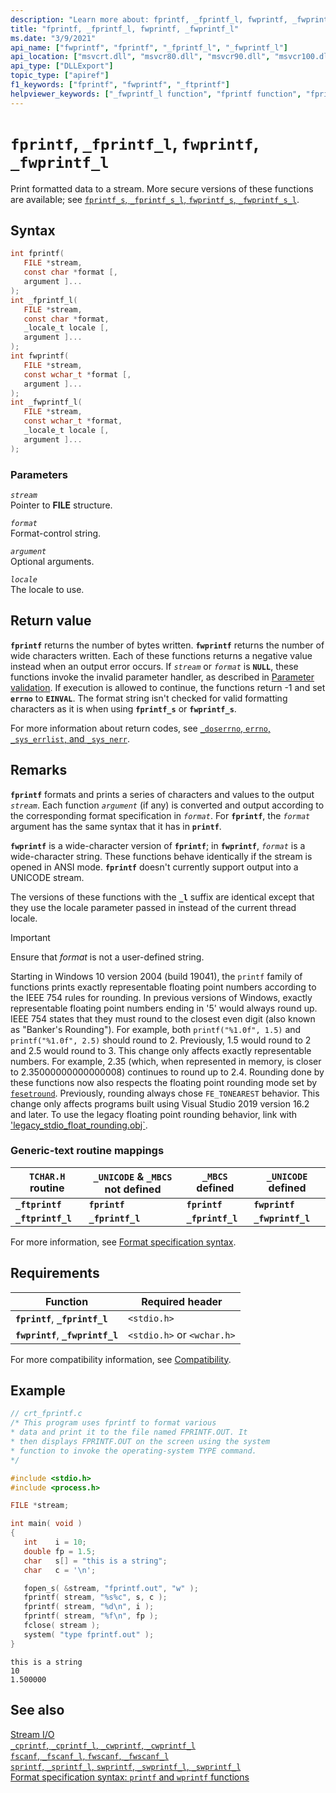 ```yaml
---
description: "Learn more about: fprintf, _fprintf_l, fwprintf, _fwprintf_l"
title: "fprintf, _fprintf_l, fwprintf, _fwprintf_l"
ms.date: "3/9/2021"
api_name: ["fwprintf", "fprintf", "_fprintf_l", "_fwprintf_l"]
api_location: ["msvcrt.dll", "msvcr80.dll", "msvcr90.dll", "msvcr100.dll", "msvcr100_clr0400.dll", "msvcr110.dll", "msvcr110_clr0400.dll", "msvcr120.dll", "msvcr120_clr0400.dll", "ucrtbase.dll"]
api_type: ["DLLExport"]
topic_type: ["apiref"]
f1_keywords: ["fprintf", "fwprintf", "_ftprintf"]
helpviewer_keywords: ["_fwprintf_l function", "fprintf function", "fprintf_l function", "_fprintf_l function", "_ftprintf function", "fwprintf function", "ftprintf_l function", "ftprintf function", "_ftprintf_l function", "print formatted data to streams", "fwprintf_l function"]
---
```

# `fprintf`, `_fprintf_l`, `fwprintf`, `_fwprintf_l`

Print formatted data to a stream. More secure versions of these functions are available; see [`fprintf_s`, `_fprintf_s_l`, `fwprintf_s`, `_fwprintf_s_l`](fprintf-s-fprintf-s-l-fwprintf-s-fwprintf-s-l.md).

## Syntax

```C
int fprintf(
   FILE *stream,
   const char *format [,
   argument ]...
);
int _fprintf_l(
   FILE *stream,
   const char *format,
   _locale_t locale [,
   argument ]...
);
int fwprintf(
   FILE *stream,
   const wchar_t *format [,
   argument ]...
);
int _fwprintf_l(
   FILE *stream,
   const wchar_t *format,
   _locale_t locale [,
   argument ]...
);
```

### Parameters

*`stream`*<br/>
Pointer to **FILE** structure.

*`format`*<br/>
Format-control string.

*`argument`*<br/>
Optional arguments.

*`locale`*<br/>
The locale to use.

## Return value

**`fprintf`** returns the number of bytes written. **`fwprintf`** returns the number of wide characters written. Each of these functions returns a negative value instead when an output error occurs. If *`stream`* or *`format`* is **`NULL`**, these functions invoke the invalid parameter handler, as described in [Parameter validation](../parameter-validation.md). If execution is allowed to continue, the functions return -1 and set **`errno`** to **`EINVAL`**. The format string isn't checked for valid formatting characters as it is when using **`fprintf_s`** or **`fwprintf_s`**.

For more information about return codes, see [`_doserrno`, `errno`, `_sys_errlist`, and `_sys_nerr`](../errno-doserrno-sys-errlist-and-sys-nerr.md).

## Remarks

**`fprintf`** formats and prints a series of characters and values to the output *`stream`*. Each function *`argument`* (if any) is converted and output according to the corresponding format specification in *`format`*. For **`fprintf`**, the *`format`* argument has the same syntax that it has in **`printf`**.

**`fwprintf`** is a wide-character version of **`fprintf`**; in **`fwprintf`**, *`format`* is a wide-character string. These functions behave identically if the stream is opened in ANSI mode. **`fprintf`** doesn't currently support output into a UNICODE stream.

The versions of these functions with the **`_l`** suffix are identical except that they use the locale parameter passed in instead of the current thread locale.

> [!IMPORTANT]
> Ensure that *format* is not a user-defined string.
>
>
> Starting in Windows 10 version 2004  (build 19041), the `printf` family of functions prints exactly representable floating point numbers according to the IEEE 754 rules for rounding. In previous versions of Windows, exactly representable floating point numbers ending in '5' would always round up. IEEE 754 states that they must round to the closest even digit (also known as "Banker's Rounding"). For example, both `printf("%1.0f", 1.5)` and `printf("%1.0f", 2.5)` should round to 2. Previously, 1.5 would round to 2 and 2.5 would round to 3. This change only affects exactly representable numbers. For example, 2.35 (which, when represented in memory, is closer to 2.35000000000000008) continues to round up to 2.4. Rounding done by these functions now also respects the floating point rounding mode set by [`fesetround`](fegetround-fesetround2.md). Previously, rounding always chose `FE_TONEAREST` behavior. This change only affects programs built using Visual Studio 2019 version 16.2 and later. To use the legacy floating point rounding behavior, link with ['legacy_stdio_float_rounding.obj`](../link-options.md).

### Generic-text routine mappings

|`TCHAR.H` routine|`_UNICODE` & `_MBCS` not defined|`_MBCS` defined|`_UNICODE` defined|
|---------------------|------------------------------------|--------------------|-----------------------|
|**`_ftprintf`**|**`fprintf`**|**`fprintf`**|**`fwprintf`**|
|**`_ftprintf_l`**|**`_fprintf_l`**|**`_fprintf_l`**|**`_fwprintf_l`**|

For more information, see [Format specification syntax](../format-specification-syntax-printf-and-wprintf-functions.md).

## Requirements

|Function|Required header|
|--------------|---------------------|
|**`fprintf`**, **`_fprintf_l`**|`<stdio.h>`|
|**`fwprintf`**, **`_fwprintf_l`**|`<stdio.h>` or `<wchar.h>`|

For more compatibility information, see [Compatibility](../compatibility.md).

## Example

```C
// crt_fprintf.c
/* This program uses fprintf to format various
* data and print it to the file named FPRINTF.OUT. It
* then displays FPRINTF.OUT on the screen using the system
* function to invoke the operating-system TYPE command.
*/

#include <stdio.h>
#include <process.h>

FILE *stream;

int main( void )
{
   int    i = 10;
   double fp = 1.5;
   char   s[] = "this is a string";
   char   c = '\n';

   fopen_s( &stream, "fprintf.out", "w" );
   fprintf( stream, "%s%c", s, c );
   fprintf( stream, "%d\n", i );
   fprintf( stream, "%f\n", fp );
   fclose( stream );
   system( "type fprintf.out" );
}
```

```Output
this is a string
10
1.500000
```

## See also

[Stream I/O](../stream-i-o.md)\
[`_cprintf`, `_cprintf_l`, `_cwprintf`, `_cwprintf_l`](cprintf-cprintf-l-cwprintf-cwprintf-l.md)\
[`fscanf`, `_fscanf_l`, `fwscanf`, `_fwscanf_l`](fscanf-fscanf-l-fwscanf-fwscanf-l.md)\
[`sprintf`, `_sprintf_l`, `swprintf`, `_swprintf_l`, `_swprintf_l`](sprintf-sprintf-l-swprintf-swprintf-l-swprintf-l.md)\
[Format specification syntax: `printf` and `wprintf` functions](../format-specification-syntax-printf-and-wprintf-functions.md)
